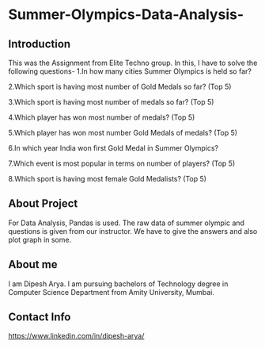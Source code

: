# Summer-Olympics-Data-Analysis-

## Introduction
This was the Assignment from Elite Techno group. In this, I have to solve the following questions-
1.In how many cities Summer Olympics is held so far?

2.Which sport is having most number of Gold Medals so far? (Top 5)

3.Which sport is having most number of medals so far? (Top 5)

4.Which player has won most number of medals? (Top 5)

5.Which player has won most number Gold Medals of medals? (Top 5)

6.In which year India won first Gold Medal in Summer Olympics?

7.Which event is most popular in terms on number of players? (Top 5)

8.Which sport is having most female Gold Medalists? (Top 5)

## About Project
For Data Analysis, Pandas is used. The raw data of summer olympic and questions is given from our instructor. We have to give the answers and also plot graph in some.

## About me
I am Dipesh Arya. I am pursuing bachelors of Technology degree in Computer Science Department from Amity University, Mumbai.

## Contact Info
https://www.linkedin.com/in/dipesh-arya/

